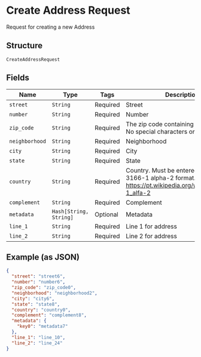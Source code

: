 
# Create Address Request

Request for creating a new Address

## Structure

`CreateAddressRequest`

## Fields

| Name | Type | Tags | Description |
|  --- | --- | --- | --- |
| `street` | `String` | Required | Street |
| `number` | `String` | Required | Number |
| `zip_code` | `String` | Required | The zip code containing only numbers. No special characters or spaces. |
| `neighborhood` | `String` | Required | Neighborhood |
| `city` | `String` | Required | City |
| `state` | `String` | Required | State |
| `country` | `String` | Required | Country. Must be entered using ISO 3166-1 alpha-2 format. See https://pt.wikipedia.org/wiki/ISO_3166-1_alfa-2 |
| `complement` | `String` | Required | Complement |
| `metadata` | `Hash[String, String]` | Optional | Metadata |
| `line_1` | `String` | Required | Line 1 for address |
| `line_2` | `String` | Required | Line 2 for address |

## Example (as JSON)

```json
{
  "street": "street6",
  "number": "number6",
  "zip_code": "zip_code0",
  "neighborhood": "neighborhood2",
  "city": "city6",
  "state": "state8",
  "country": "country0",
  "complement": "complement8",
  "metadata": {
    "key0": "metadata7"
  },
  "line_1": "line_10",
  "line_2": "line_24"
}
```

